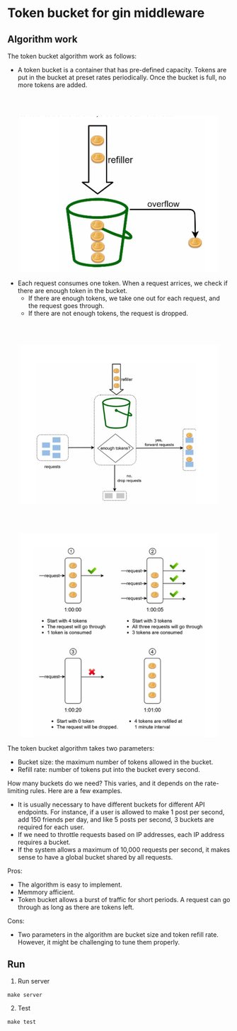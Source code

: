 # Token bucket for gin middleware

## Algorithm work

The token bucket algorithm work as follows:

- A token bucket is a container that has pre-defined capacity. Tokens are put in the bucket at preset rates periodically. Once the bucket is full, no more tokens are added.


<br>
<br>
<p align="center">
  <img src="assets/4-2.png" alt="Sublime's custom image" width="450"/>
</p>


- Each request consumes one token. When a request arrices, we check if there are enough token in the bucket.
    - If there are enough tokens, we take one out for each request, and the request goes through.
    - If there are not enough tokens, the request is dropped.

<br>
<br>
<p align="center">
  <img src="assets/4-3.png" alt="Sublime's custom image" width="450"/>
</p>

<br>
<br>
<p align="center">
  <img src="assets/4-4.png" alt="Sublime's custom image" width="450"/>
</p>


The token bucket algorithm takes two parameters:
- Bucket size: the maximum number of tokens allowed in the bucket.
- Refill rate: number of tokens put into the bucket every second.

How many buckets do we need? This varies, and it depends on the rate-limiting rules. Here are a few examples.
- It is usually necessary to have different buckets for different API endpoints. For instance, if a user is allowed to make 1 post per second, add 150 friends per day, and like 5 posts per second, 3 buckets are required for each user.
- If we need to throttle requests based on IP addresses, each IP address requires a bucket.
- If the system allows a maximum of 10,000 requests per second, it makes sense to have a global bucket shared by all requests.

Pros: 
- The algorithm is easy to implement.
- Memmory afficient.
- Token bucket allows a burst of traffic for short periods. A request can go through as long as there are tokens left.

Cons:
- Two parameters in the algorithm are bucket size and token refill rate. However, it might be challenging to tune them properly.

## Run

1. Run server 
```
make server
```
2. Test 
```
make test
```

